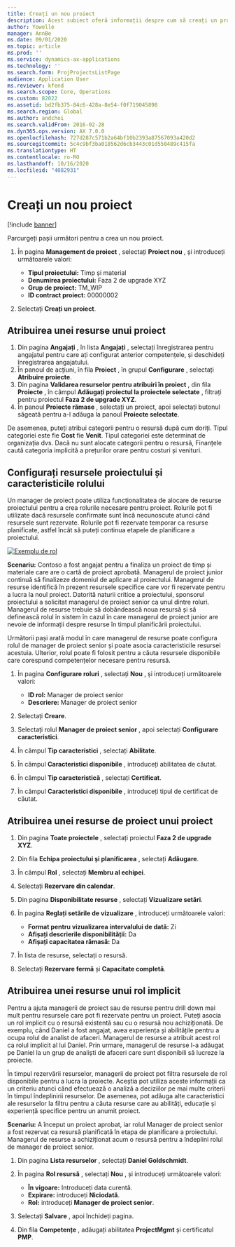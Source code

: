 ```yaml
---
title: Creați un nou proiect
description: Acest subiect oferă informații despre cum să creați un proiect nou.
author: Yowelle
manager: AnnBe
ms.date: 09/01/2020
ms.topic: article
ms.prod: ''
ms.service: dynamics-ax-applications
ms.technology: ''
ms.search.form: ProjProjectsListPage
audience: Application User
ms.reviewer: kfend
ms.search.scope: Core, Operations
ms.custom: 82022
ms.assetid: bd2fb375-84c6-428a-8e54-f0f719045898
ms.search.region: Global
ms.author: andchoi
ms.search.validFrom: 2016-02-28
ms.dyn365.ops.version: AX 7.0.0
ms.openlocfilehash: 727d287c571b2a64bf10b2393a87567093a420d2
ms.sourcegitcommit: 5c4c9bf3ba018562d6cb3443c01d550489c415fa
ms.translationtype: HT
ms.contentlocale: ro-RO
ms.lasthandoff: 10/16/2020
ms.locfileid: "4082931"
---
```

# <a name="create-a-new-project"></a>Creați un nou proiect

[!include [banner](../includes/banner.md)]

Parcurgeți pașii următori pentru a crea un nou proiect.

1. În pagina **Management de proiect** , selectați **Proiect nou** , și introduceți următoarele valori:

    - **Tipul proiectului:** Timp și material
    - **Denumirea proiectului:** Faza 2 de upgrade XYZ
    - **Grup de proiect:** TM\_WIP
    - **ID contract proiect:** 00000002

2. Selectați **Creați un proiect**.

## <a name="assign-a-resource-to-a-project"></a>Atribuirea unei resurse unui proiect

1. Din pagina **Angajați** , în lista **Angajați** , selectați înregistrarea pentru angajatul pentru care ați configurat anterior competențele, și deschideți înregistrarea angajatului.
2. În panoul de acțiuni, în fila **Proiect** , în grupul **Configurare** , selectați **Atribuire proiecte**.
3. Din pagina **Validarea resurselor pentru atribuiri în proiect** , din fila **Proiecte** , în câmpul **Adăugați proiectul la proiectele selectate** , filtrați pentru proiectul **Faza 2 de upgrade XYZ**.
4. În panoul **Proiecte rămase** , selectați un proiect, apoi selectați butonul săgeată pentru a-l adăuga la panoul **Proiecte selectate**.

De asemenea, puteți atribui categorii pentru o resursă după cum doriți. Tipul categoriei este fie **Cost** fie **Venit**. Tipul categoriei este determinat de organizația dvs. Dacă nu sunt alocate categorii pentru o resursă, Finanțele caută categoria implicită a prețurilor orare pentru costuri și venituri.

## <a name="set-up-project-resource-and-role-characteristics"></a>Configurați resursele proiectului și caracteristicile rolului

Un manager de proiect poate utiliza funcționalitatea de alocare de resurse proiectului pentru a crea rolurile necesare pentru proiect. Rolurile pot fi utilizate dacă resursele confirmate sunt încă necunoscute atunci când resursele sunt rezervate. Rolurile pot fi rezervate temporar ca resurse planificate, astfel încât să puteți continua etapele de planificare a proiectului.

[![Exemplu de rol](./media/projectresourcing05.jpg)](./media/projectresourcing05.jpg) 

**Scenariu:** Contoso a fost angajat pentru a finaliza un proiect de timp și materiale care are o cartă de proiect aprobată. Managerul de proiect junior continuă să finalizeze domeniul de aplicare al proiectului. Managerul de resurse identifică în prezent resursele specifice care vor fi rezervate pentru a lucra la noul proiect. Datorită naturii critice a proiectului, sponsorul proiectului a solicitat managerul de proiect senior ca unul dintre roluri. Managerul de resurse trebuie să dobândească noua resursă și să definească rolul în sistem în cazul în care managerul de proiect junior are nevoie de informații despre resurse în timpul planificării proiectului.

Următorii pași arată modul în care managerul de resurse poate configura rolul de manager de proiect senior și poate asocia caracteristicile resursei acestuia. Ulterior, rolul poate fi folosit pentru a căuta resursele disponibile care corespund competențelor necesare pentru resursă.

1. În pagina **Configurare roluri** , selectați **Nou** , și introduceți următoarele valori:

    - **ID rol:** Manager de proiect senior
    - **Descriere:** Manager de proiect senior

2. Selectați **Creare**.
3. Selectați rolul **Manager de proiect senior** , apoi selectați **Configurare caracteristici**.
4. În câmpul **Tip caracteristici** , selectați **Abilitate**.
5. În câmpul **Caracteristici disponibile** , introduceți abilitatea de căutat.
6. În câmpul **Tip caracteristică** , selectați **Certificat**.
7. În câmpul **Caracteristici disponibile** , introduceți tipul de certificat de căutat.

## <a name="assign-a-project-resource-to-a-project"></a>Atribuirea unei resurse de proiect unui proiect

1. Din pagina **Toate proiectele** , selectați proiectul **Faza 2 de upgrade XYZ**.
2. Din fila **Echipa proiectului și planificarea** , selectați **Adăugare**.
3. În câmpul **Rol** , selectați **Membru al echipei**.
4. Selectați **Rezervare din calendar**.
5. Din pagina **Disponibilitate resurse** , selectați **Vizualizare setări**.
6. În pagina **Reglați setările de vizualizare** , introduceți următoarele valori:

    - **Format pentru vizualizarea intervalului de dată:** Zi
    - **Afișați descrierile disponibilității:** Da
    - **Afișați capacitatea rămasă:** Da

7. În lista de resurse, selectați o resursă.
8. Selectați **Rezervare fermă** și **Capacitate completă**.

## <a name="assign-a-resource-to-a-default-role"></a>Atribuirea unei resurse unui rol implicit

Pentru a ajuta managerii de proiect sau de resurse pentru drill down mai mult pentru resursele care pot fi rezervate pentru un proiect. Puteți asocia un rol implicit cu o resursă existentă sau cu o resursă nou achiziționată. De exemplu, când Daniel a fost angajat, avea experiența și abilitățile pentru a ocupa rolul de analist de afaceri. Managerul de resurse a atribuit acest rol ca rolul implicit al lui Daniel. Prin urmare, managerul de resurse l-a adăugat pe Daniel la un grup de analiști de afaceri care sunt disponibili să lucreze la proiecte.

În timpul rezervării resurselor, managerii de proiect pot filtra resursele de rol disponibile pentru a lucra la proiecte. Aceștia pot utiliza aceste informații ca un criteriu atunci când efectuează o analiză a deciziilor pe mai multe criterii în timpul îndeplinirii resurselor. De asemenea, pot adăuga alte caracteristici ale resurselor la filtru pentru a căuta resurse care au abilități, educație și experiență specifice pentru un anumit proiect.

**Scenariu:** A început un proiect aprobat, iar rolul Manager de proiect senior a fost rezervat ca resursă planificată în etapa de planificare a proiectului. Managerul de resurse a achiziționat acum o resursă pentru a îndeplini rolul de manager de proiect senior.

1. Din pagina **Lista resurselor** , selectați **Daniel Goldschmidt**.
2. În pagina **Rol resursă** , selectați **Nou** , și introduceți următoarele valori:

    - **În vigoare:** Introduceți data curentă.
    - **Expirare:** introduceți **Niciodată**.
    - **Rol:** introduceți **Manager de proiect senior**.

3. Selectați **Salvare** , apoi închideți pagina.
4. Din fila **Competențe** , adăugați abilitatea **ProjectMgmt** și certificatul **PMP**.
